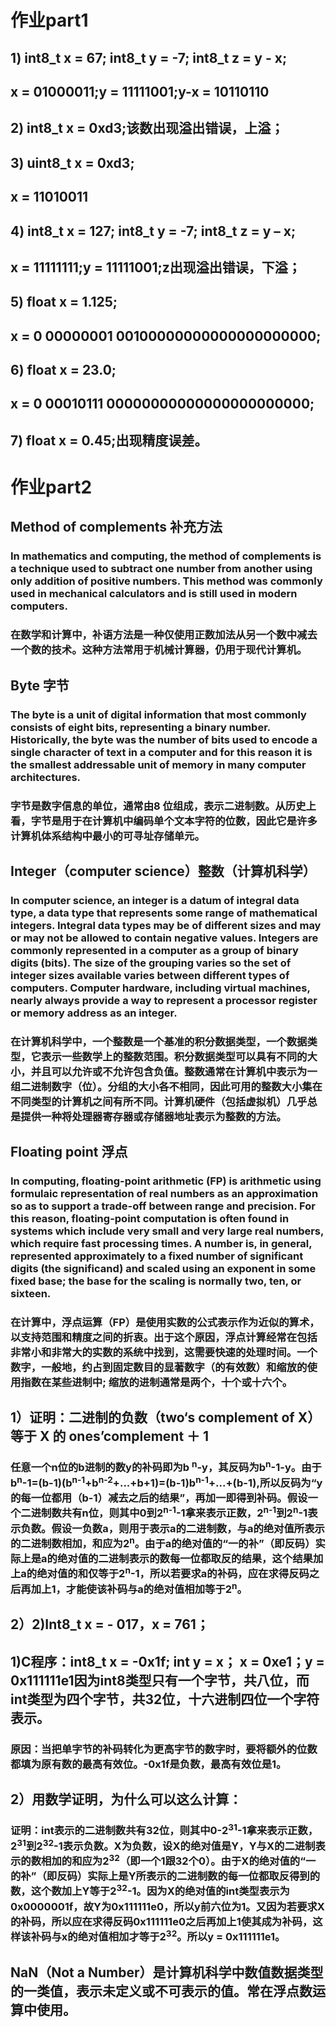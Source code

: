 # 作业part1
## 1) int8_t x = 67; int8_t y = -7; int8_t z = y - x;
## x = 01000011;y = 11111001;y-x = 10110110
## 2) int8_t x = 0xd3;该数出现溢出错误，上溢；
## 3) uint8_t x = 0xd3;
## x = 11010011
## 4) int8_t x = 127; int8_t y = -7; int8_t z = y – x;
## x = 11111111;y = 11111001;z出现溢出错误，下溢；
## 5) float x = 1.125;
## x = 0 00000001 00100000000000000000000;
## 6) float x = 23.0;
## x = 0 00010111 00000000000000000000000;
## 7) float x = 0.45;出现精度误差。


# 作业part2
## Method of complements 补充方法
### In mathematics and computing, the method of complements is a technique used to subtract one number from another using only addition of positive numbers. This method was commonly used in mechanical calculators and is still used in modern computers.
### 在数学和计算中，补语方法是一种仅使用正数加法从另一个数中减去一个数的技术。这种方法常用于机械计算器，仍用于现代计算机。
## Byte 字节
### The byte is a unit of digital information that most commonly consists of eight bits, representing a binary number. Historically, the byte was the number of bits used to encode a single character of text in a computer and for this reason it is the smallest addressable unit of memory in many computer architectures.
### 字节是数字信息的单位，通常由8 位组成，表示二进制数。从历史上看，字节是用于在计算机中编码单个文本字符的位数，因此它是许多计算机体系结构中最小的可寻址存储单元。
## Integer（computer science）整数（计算机科学）
### In computer science, an integer is a datum of integral data type, a data type that represents some range of mathematical integers. Integral data types may be of different sizes and may or may not be allowed to contain negative values. Integers are commonly represented in a computer as a group of binary digits (bits). The size of the grouping varies so the set of integer sizes available varies between different types of computers. Computer hardware, including virtual machines, nearly always provide a way to represent a processor register or memory address as an integer.
### 在计算机科学中，一个整数是一个基准的积分数据类型，一个数据类型，它表示一些数学上的整数范围。积分数据类型可以具有不同的大小，并且可以允许或不允许包含负值。整数通常在计算机中表示为一组二进制数字（位）。分组的大小各不相同，因此可用的整数大小集在不同类型的计算机之间有所不同。计算机硬件（包括虚拟机）几乎总是提供一种将处理器寄存器或存储器地址表示为整数的方法。
## Floating point 浮点
### In computing, floating-point arithmetic (FP) is arithmetic using formulaic representation of real numbers as an approximation so as to support a trade-off between range and precision. For this reason, floating-point computation is often found in systems which include very small and very large real numbers, which require fast processing times. A number is, in general, represented approximately to a fixed number of significant digits (the significand) and scaled using an exponent in some fixed base; the base for the scaling is normally two, ten, or sixteen.
### 在计算中，浮点运算（FP）是使用实数的公式表示作为近似的算术，以支持范围和精度之间的折衷。出于这个原因，浮点计算经常在包括非常小和非常大的实数的系统中找到，这需要快速的处理时间。一个数字，一般地，约占到固定数目的显著数字（的有效数）和缩放的使用指数在某些进制中; 缩放的进制通常是两个，十个或十六个。

## 1）证明：二进制的负数（two‘s complement of X）等于 X 的 ones’complement ＋ 1
### 任意一个n位的b进制的数y的补码即为b <sup>n</sup>-y，其反码为b<sup>n</sup>-1-y。由于b<sup>n</sup>-1=(b-1)(b<sup>n-1</sup>+b<sup>n-2</sup>+...+b+1)=(b-1)b<sup>n-1</sup>+...+(b-1),所以反码为“y的每一位都用（b-1）减去之后的结果”，再加一即得到补码。假设一个二进制数共有n位，则其中0到2<sup>n-1</sup>-1拿来表示正数，2<sup>n-1</sup>到2<sup>n</sup>-1表示负数。假设一负数a，则用于表示a的二进制数，与a的绝对值所表示的二进制数相加，和应为2<sup>n</sup>。由于a的绝对值的“一的补”（即反码）实际上是a的绝对值的二进制表示的数每一位都取反的结果，这个结果加上a的绝对值的和仅等于2<sup>n</sup>-1，所以若要求a的补码，应在求得反码之后再加上1，才能使该补码与a的绝对值相加等于2<sup>n</sup>。
## 2）2)Int8_t x = - 017，x = 761；

## 1)C程序：int8_t x = -0x1f; int y = x； x = 0xe1；y = 0x111111e1因为int8类型只有一个字节，共八位，而int类型为四个字节，共32位，十六进制四位一个字符表示。
### 原因：当把单字节的补码转化为更高字节的数字时，要将额外的位数都填为原有数的最高有效位。-0x1f是负数，最高有效位是1。
## 2）用数学证明，为什么可以这么计算：
### 证明：int表示的二进制数共有32位，则其中0-2<sup>31</sup>-1拿来表示正数，2<sup>31</sup>到2<sup>32</sup>-1表示负数。X为负数，设X的绝对值是Y，Y与X的二进制表示的数相加的和应为2<sup>32</sup>（即一个1跟32个0）。由于X的绝对值的“一的补”（即反码）实际上是Y所表示的二进制数的每一位都取反得到的数，这个数加上Y等于2<sup>32</sup>-1。因为X的绝对值的int类型表示为0x0000001f，故Y为0x111111e0，所以y前六位为1。又因为若要求X的补码，所以应在求得反码0x111111e0之后再加上1使其成为补码，这样该补码与x的绝对值相加才等于2<sup>32</sup>。所以y = 0x111111e1。

## NaN（Not a Number）是计算机科学中数值数据类型的一类值，表示未定义或不可表示的值。常在浮点数运算中使用。
